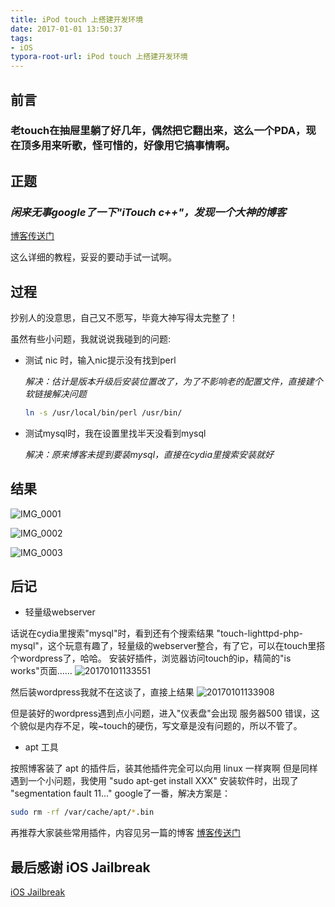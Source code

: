 ```yaml
---
title: iPod touch 上搭建开发环境
date: 2017-01-01 13:50:37
tags: 
- iOS
typora-root-url: iPod touch 上搭建开发环境
---
```


## 前言

### 老touch在抽屉里躺了好几年，偶然把它翻出来，这么一个PDA，现在顶多用来听歌，怪可惜的，好像用它搞事情啊。

## 正题

### _闲来无事google了一下"iTouch c++"，发现一个大神的博客_

<a href="http://blog.csdn.net/jackjones86/article/details/41802515" target="_blank">博客传送门</a>

这么详细的教程，妥妥的要动手试一试啊。

## 过程

抄别人的没意思，自己又不愿写，毕竟大神写得太完整了！

虽然有些小问题，我就说说我碰到的问题:

* 测试 nic 时，输入nic提示没有找到perl

  _解决：估计是版本升级后安装位置改了，为了不影响老的配置文件，直接建个软链接解决问题_

  ```sh
  ln -s /usr/local/bin/perl /usr/bin/ 
  ```

* 测试mysql时，我在设置里找半天没看到mysql

  _解决：原来博客未提到要装mysql，直接在cydia里搜索安装就好_

## 结果
![IMG_0001](IMG_0001.png)

![IMG_0002](IMG_0002.png)

![IMG_0003](IMG_0003.png)

## 后记

* 轻量级webserver

话说在cydia里搜索"mysql"时，看到还有个搜索结果 "touch-lighttpd-php-mysql"，这个玩意有趣了，轻量级的webserver整合，有了它，可以在touch里搭个wordpress了，哈哈。
安装好插件，浏览器访问touch的ip，精简的"is works"页面……
![20170101133551](20170101133551.jpg)

然后装wordpress我就不在这谈了，直接上结果
![20170101133908](20170101133908.jpg)

但是装好的wordpress遇到点小问题，进入"仪表盘"会出现 服务器500 错误，这个貌似是内存不足，唉~touch的硬伤，写文章是没有问题的，所以不管了。

* apt 工具

按照博客装了 apt 的插件后，装其他插件完全可以向用 linux 一样爽啊
但是同样遇到一个小问题，我使用 "sudo apt-get install XXX" 安装软件时，出现了 "segmentation fault 11..."
google了一番，解决方案是：

```sh
sudo rm -rf /var/cache/apt/*.bin
```

再推荐大家装些常用插件，内容见另一篇的博客
<a href="http://m.blog.csdn.net/article/details?id=50855627" target="_blank">博客传送门</a>

## 最后感谢 iOS Jailbreak
<a href="https://www.reddit.com/r/jailbreak/" target="_blank">iOS Jailbreak</a>




